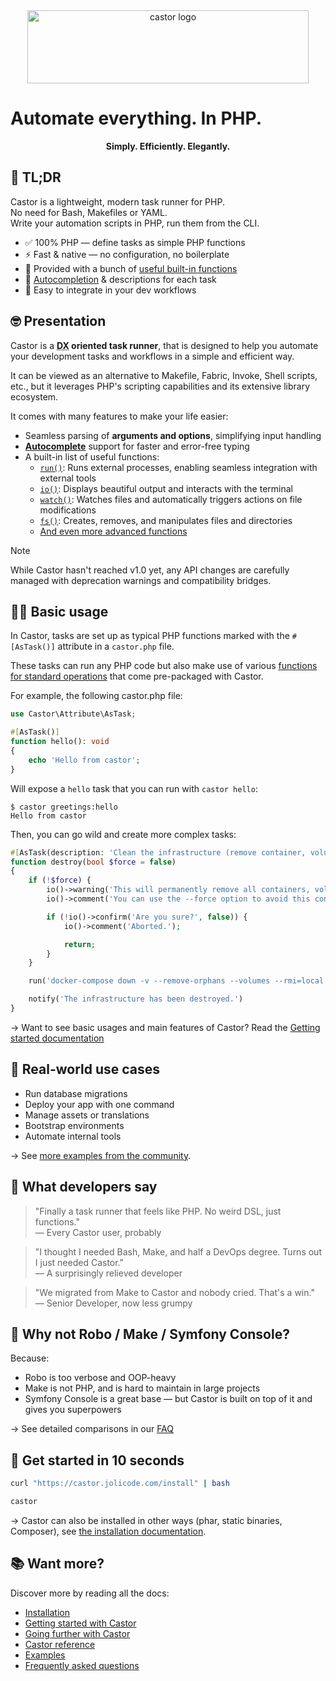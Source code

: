 <div align="center">
    <img width="450" height="117" src="https://jolicode.com/media/original/castor-logo-line.svg?cool" alt="castor logo" />
</div>

# Automate everything. In PHP.

<div align="center">
    <strong>Simply. Efficiently. Elegantly.</strong>
</div>

## 🚀 TL;DR

Castor is a lightweight, modern task runner for PHP.<br/>
No need for Bash, Makefiles or YAML.<br/>
Write your automation scripts in PHP, run them from the CLI.<br/>

* ✅ 100% PHP — define tasks as simple PHP functions
* ⚡ Fast & native — no configuration, no boilerplate
* 🔧 Provided with a bunch of [useful built-in functions](reference.md)
* 🧠 [Autocompletion](going-further/interacting-with-castor/autocomplete.md) & descriptions for each task
* 🧰 Easy to integrate in your dev workflows

## 🤓 Presentation

Castor is a <strong><abbr title="Developer eXperience">DX</abbr> oriented task
runner</strong>, that is designed to help you automate your development tasks
and workflows in a simple and efficient way.

It can be viewed as an alternative to Makefile, Fabric, Invoke, Shell scripts,
etc., but it leverages PHP's scripting capabilities and its extensive library ecosystem.

It comes with many features to make your life easier:

* Seamless parsing of **arguments and options**, simplifying input handling
* **[Autocomplete](going-further/interacting-with-castor/autocomplete.md)** support for faster and error-free typing
* A built-in list of useful functions:
    * [`run()`](getting-started/run.md#the-run-function): Runs external processes, enabling seamless integration with external tools
    * [`io()`](going-further/helpers/console-and-io.md#the-io-function): Displays beautiful output and interacts with the terminal
    * [`watch()`](going-further/helpers/watch.md): Watches files and automatically triggers actions on file modifications
    * [`fs()`](going-further/helpers/filesystem.md/#the-fs-function): Creates, removes, and manipulates files and directories
    * [And even more advanced functions](reference.md)

> [!NOTE]
> While Castor hasn't reached v1.0 yet, any API changes are carefully managed
> with deprecation warnings and compatibility bridges.

## 🧑‍🔬 Basic usage

In Castor, tasks are set up as typical PHP functions marked with the `#[AsTask()]` attribute in a `castor.php` file.

These tasks can run any PHP code but also make use of various [functions for standard operations](reference.md) that come pre-packaged with Castor.

For example, the following castor.php file:

```php
use Castor\Attribute\AsTask;

#[AsTask()]
function hello(): void
{
    echo 'Hello from castor';
}
```

Will expose a `hello` task that you can run with `castor hello`:

```shell
$ castor greetings:hello
Hello from castor
```

Then, you can go wild and create more complex tasks:

```php
#[AsTask(description: 'Clean the infrastructure (remove container, volume, networks)')]
function destroy(bool $force = false)
{
    if (!$force) {
        io()->warning('This will permanently remove all containers, volumes, networks... created for this project.');
        io()->comment('You can use the --force option to avoid this confirmation.');

        if (!io()->confirm('Are you sure?', false)) {
            io()->comment('Aborted.');

            return;
        }
    }

    run('docker-compose down -v --remove-orphans --volumes --rmi=local');

    notify('The infrastructure has been destroyed.')
}
```

→ Want to see basic usages and main features of Castor? Read the [Getting started documentation](getting-started/index.md)

## 🧪 Real-world use cases

* Run database migrations
* Deploy your app with one command
* Manage assets or translations
* Bootstrap environments
* Automate internal tools

→ See [more examples from the community](examples.md#real-world-examples).

## 💬 What developers say

> "Finally a task runner that feels like PHP. No weird DSL, just functions."<br>
> — Every Castor user, probably
<!-- -->
> "I thought I needed Bash, Make, and half a DevOps degree. Turns out I just needed Castor."<br>
> — A surprisingly relieved developer
<!-- -->
> "We migrated from Make to Castor and nobody cried. That's a win."<br>
> — Senior Developer, now less grumpy

## 🤔 Why not Robo / Make / Symfony Console?

Because:

* Robo is too verbose and OOP-heavy
* Make is not PHP, and is hard to maintain in large projects
* Symfony Console is a great base — but Castor is built on top of it and gives you superpowers

→ See detailed comparisons in our [FAQ](faq.md)

## 🧰 Get started in 10 seconds

```bash
curl "https://castor.jolicode.com/install" | bash

castor
```

→ Castor can also be installed in other ways (phar, static binaries, Composer), see [the installation documentation](installation.md).

## 📚 Want more?

Discover more by reading all the docs:

* [Installation](installation.md)
* [Getting started with Castor](getting-started/index.md)
* [Going further with Castor](going-further/index.md)
* [Castor reference](reference.md)
* [Examples](examples.md)
* [Frequently asked questions](faq.md)
